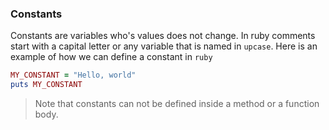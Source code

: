 ### Constants

Constants are variables who's values does not change. In ruby comments start with a capital letter or any variable that is named in `upcase`. Here is an example of how we can define a constant in `ruby`

```rb
MY_CONSTANT = "Hello, world"
puts MY_CONSTANT
```

> Note that constants can not be defined inside a method or a function body.

